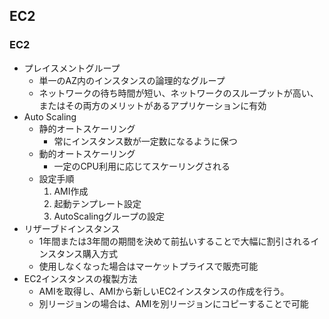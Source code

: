 ## EC2

### EC2
- プレイスメントグループ
    - 単一のAZ内のインスタンスの論理的なグループ
    - ネットワークの待ち時間が短い、ネットワークのスループットが高い、またはその両方のメリットがあるアプリケーションに有効
- Auto Scaling
    - 静的オートスケーリング
        - 常にインスタンス数が一定数になるように保つ
    - 動的オートスケーリング
        - 一定のCPU利用に応じてスケーリングされる
    - 設定手順
        1. AMI作成
        1. 起動テンプレート設定
        1. AutoScalingグループの設定
- リザーブドインスタンス
    - 1年間または3年間の期間を決めて前払いすることで大幅に割引されるインスタンス購入方式
    - 使用しなくなった場合はマーケットプライスで販売可能
- EC2インスタンスの複製方法
    - AMIを取得し、AMIから新しいEC2インスタンスの作成を行う。
    - 別リージョンの場合は、AMIを別リージョンにコピーすることで可能
